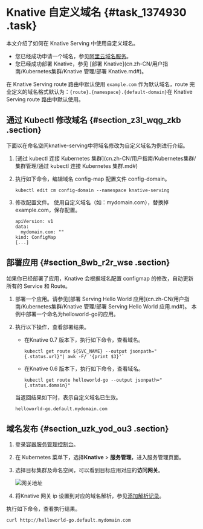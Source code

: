 # Knative 自定义域名 {#task_1374930 .task}

本文介绍了如何在 Knative Serving 中使用自定义域名。

-   您已经成功申请一个域名，参见[阿里云域名服务](../../../../cn.zh-CN/产品简介/什么是阿里云域名服务.md#)。
-   您已经成功部署 Knative，参见 [部署 Knative](cn.zh-CN/用户指南/Kubernetes集群/Knative 管理/部署 Knative.md#)。

在 Knative Serving route 路由中默认使用 `example.com` 作为默认域名，route 完全定义的域名格式默认为：`{route}.{namespace}.{default-domain}`在 Knative Serving route 路由中默认使用。

## 通过 Kubectl 修改域名 {#section_z3l_wqg_zkb .section}

下面以在命名空间knative-serving中将域名修改为自定义域名为例进行介绍。

1.  [通过 kubectl 连接 Kubernetes 集群](cn.zh-CN/用户指南/Kubernetes集群/集群管理/通过 kubectl 连接 Kubernetes 集群.md#)
2.  执行如下命令，编辑域名 config-map 配置文件 config-domain。 

    ``` {#codeblock_5j9_td1_m6i}
    kubectl edit cm config-domain --namespace knative-serving
    ```

3.  修改配置文件。 使用自定义域名（如：mydomain.com），替换掉 example.com，保存配置。

    ``` {#codeblock_g7j_z2a_izu}
    apiVersion: v1
    data:
      mydomain.com: ""
    kind: ConfigMap
    [...]
    ```


## 部署应用 {#section_8wb_r2r_wse .section}

如果你已经部署了应用，Knative 会根据域名配置 configmap 的修改，自动更新所有的 Service 和 Route。

1.  部署一个应用。请参见[部署 Serving Hello World 应用](cn.zh-CN/用户指南/Kubernetes集群/Knative 管理/部署 Serving Hello World 应用.md#)。 本例中部署一个命名为helloworld-go的应用。
2.  执行以下操作，查看部署结果。 

    -   在Knative 0.7 版本下，执行如下命令，查看域名。

        ``` {#codeblock_bda_s8a_xzz}
        kubectl get route ${SVC_NAME} --output jsonpath="{.status.url}"| awk -F/ '{print $3}'`
        ```

    -   在Knative 0.6 版本下，执行如下命令，查看域名。

        ``` {#codeblock_mjz_39r_csu}
        kubectl get route helloworld-go --output jsonpath="{.status.domain}"
        ```

    当返回结果如下时，表示自定义域名已生效。

    ``` {#codeblock_6a4_n78_nsk}
    helloworld-go.default.mydomain.com
    ```


## 域名发布 {#section_uzk_yod_ou3 .section}

1.  登录[容器服务管理控制台](https://cs.console.aliyun.com/)。
2.  在 Kubernetes 菜单下，选择**Knative** \> **服务管理**，进入服务管理页面。
3.  选择目标集群及命名空间，可以看到目标应用对应的**访问网关**。 

    ![网关地址](http://static-aliyun-doc.oss-cn-hangzhou.aliyuncs.com/assets/img/1095409/156438229353096_zh-CN.png)

4.  将Knative 网关 ip 设置到对应的域名解析，参见[添加解析记录](https://help.aliyun.com/knowledge_detail/29725.html)。

执行如下命令，查看执行结果。

``` {#codeblock_1vw_syq_9he}
curl http://helloworld-go.default.mydomain.com
```

